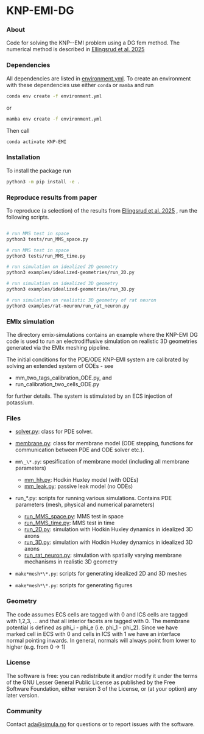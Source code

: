# KNP-EMI-DG

### About

Code for solving the KNP--EMI problem using a DG fem method. The numerical
method is described in 
[Ellingsrud et al. 2025](https://doi.org/10.1137/24M1653367 "Ellingsrud, Benedusi, and Kuchta. A splitting, discontinuous Galerkin solver for the cell-by-cell electroneutral Nernst–Planck framework.SIAM Journal on Scientific Computing 47.2 (2025): B477-B504.")

### Dependencies

All dependencies are listed in [environment.yml](./environment.yml).
To create an environment with these dependencies use either `conda` or `mamba` and run

```bash
conda env create -f environment.yml
```

or

```bash
mamba env create -f environment.yml
```

Then call

```bash
conda activate KNP-EMI
```

### Installation

To install the package run
```bash
python3 -m pip install -e .
```

### Reproduce results from paper

To reproduce (a selection) of the results from 
[Ellingsrud et al. 2025](https://doi.org/10.1137/24M1653367 "Ellingsrud, Benedusi, and Kuchta. A splitting, discontinuous Galerkin solver for the cell-by-cell electroneutral Nernst–Planck framework.SIAM Journal on Scientific Computing 47.2 (2025): B477-B504.")
, run the following scripts.

```bash

# run MMS test in space
python3 tests/run_MMS_space.py

# run MMS test in space
python3 tests/run_MMS_time.py

# run simulation on idealized 2D geometry
python3 examples/idealized-geometries/run_2D.py

# run simulation on idealized 3D geometry
python3 examples/idealized-geometries/run_3D.py

# run simulation on realistic 3D geometry of rat neuron
python3 examples/rat-neuron/run_rat_neuron.py

```

### EMIx simulation
The directory emix-simulations contains an example where the KNP-EMI DG code is
used to run an electrodiffusive simulation on realistic 3D geometries generated
via the EMIx meshing pipeline.

The initial conditions for the PDE/ODE KNP-EMI system are calibrated by solving
an extended system of ODEs - see 

- mm_two_tags_calibration_ODE.py, and
- run_calibration_two_cells_ODE.py

for further details. The system is stimulated by an ECS injection of potassium.

### Files

- [solver.py](./src/knpemi/solver.py): class for PDE solver.

- [membrane.py](./src/membrane.py): class for membrane model (ODE stepping, functions for communication
  between PDE and ODE solver etc.).

- `mm\_\*.py`: spesification of membrane model (including all membrane parameters)

  - [mm_hh.py](./src/mm_hh.py): Hodkin Huxley model (with ODEs)
  - [mm_leak.py](./src/mm_leak.py): passive leak model (no ODEs)

- run\_\*.py: scripts for running various simulations. Contains PDE parameters
  (mesh, physical and numerical parameters)

  - [run_MMS_space.py](./src/run_MMS_space.py): MMS test in space
  - [run_MMS_time.py](./src/run_MMS_time.py): MMS test in time
  - [run_2D.py](./src/run_2D.py): simulation with Hodkin Huxley dynamics in idealized 3D axons
  - [run_3D.py](./src/run_3D.py): simulation with Hodkin Huxley dynamics in idealized 3D axons
  - [run_rat_neuron.py](./src/run_rat_neuron.py): simulation with spatially varying membrane mechanisms in realistic 3D geometry

- `make*mesh*\*.py`: scripts for generating idealized 2D and 3D meshes

- `make*mesh*\*.py`: scripts for generating figures

### Geometry

The code assumes ECS cells are tagged with 0 and ICS cells are tagged with
1,2,3, ... and that all interior facets are tagged with 0. The membrane
potential is defined as phi_i - phi_e (i.e. phi_1 - phi_2). Since we have
marked cell in ECS with 0 and cells in ICS with 1 we have an interface
normal pointing inwards. In general, normals will always point from lower to
higher (e.g. from 0 -> 1)

### License

The software is free: you can redistribute it and/or modify it under the terms
of the GNU Lesser General Public License as published by the Free Software
Foundation, either version 3 of the License, or (at your option) any later
version.

### Community

Contact ada@simula.no for questions or to report issues with the software.
